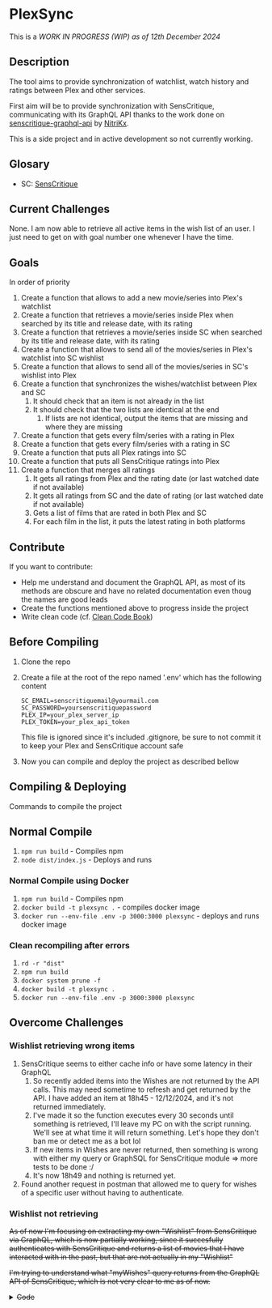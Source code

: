 # PlexSync

This is a _WORK IN PROGRESS (WIP) as of 12th December 2024_

## Description

The tool aims to provide synchronization of watchlist, watch history and ratings between Plex and other services.

First aim will be to provide synchronization with SensCritique, communicating with its GraphQL API thanks to the work done on [senscritique-graphql-api](https://github.com/NitriKx/senscritique-graphql-api) by [NitriKx](https://github.com/NitriKx/).

This is a side project and in active development so not currently working.

## Glosary

- SC: [SensCritique](https://www.senscritique.com/)

## Current Challenges

None. I am now able to retrieve all active items in the wish list of an user. I just need to get on with goal number one whenever I have the time.

## Goals

In order of priority

1. Create a function that allows to add a new movie/series into Plex's watchlist
1. Create a function that retrieves a movie/series inside Plex when searched by its title and release date, with its rating
1. Create a function that retrieves a movie/series inside SC when searched by its title and release date, with its rating
1. Create a function that allows to send all of the movies/series in Plex's watchlist into SC wishlist
1. Create a function that allows to send all of the movies/series in SC's wishlist into Plex
1. Create a function that synchronizes the wishes/watchlist between Plex and SC
   1. It should check that an item is not already in the list
   1. It should check that the two lists are identical at the end
      1. If lists are not identical, output the items that are missing and where they are missing
1. Create a function that gets every film/series with a rating in Plex
1. Create a function that gets every film/series with a rating in SC
1. Create a function that puts all Plex ratings into SC
1. Create a function that puts all SensCritique ratings into Plex
1. Create a function that merges all ratings
   1. It gets all ratings from Plex and the rating date (or last watched date if not available)
   1. It gets all ratings from SC and the date of rating (or last watched date if not available)
   1. Gets a list of films that are rated in both Plex and SC
   1. For each film in the list, it puts the latest rating in both platforms

## Contribute

If you want to contribute:

- Help me understand and document the GraphQL API, as most of its methods are obscure and have no related documentation even thoug the names are good leads
- Create the functions mentioned above to progress inside the project
- Write clean code (cf. [Clean Code Book](https://github.com/jnguyen095/clean-code/blob/master/Clean.Code.A.Handbook.of.Agile.Software.Craftsmanship.pdf))

## Before Compiling

1. Clone the repo
1. Create a file at the root of the repo named '.env' which has the following content

   ```raw
   SC_EMAIL=senscritiquemail@yourmail.com
   SC_PASSWORD=yoursenscritiquepassword
   PLEX_IP=your_plex_server_ip
   PLEX_TOKEN=your_plex_api_token
   ```

   This file is ignored since it's included .gitignore, be sure to not commit it to keep your Plex and SensCritique account safe

1. Now you can compile and deploy the project as described bellow

## Compiling & Deploying

Commands to compile the project

## Normal Compile

1. `npm run build` - Compiles npm
1. `node dist/index.js` - Deploys and runs

### Normal Compile using Docker

1. `npm run build` - Compiles npm
1. `docker build -t plexsync .` - compiles docker image
1. `docker run --env-file .env -p 3000:3000 plexsync` - deploys and runs docker image

### Clean recompiling after errors

1. `rd -r "dist"`
1. `npm run build`
1. `docker system prune -f`
1. `docker build -t plexsync .`
1. `docker run --env-file .env -p 3000:3000 plexsync`

## Overcome Challenges

### Wishlist retrieving wrong items

1. SensCritique seems to either cache info or have some latency in their GraphQL
   1. So recently added items into the Wishes are not returned by the API calls. This may need sometime to refresh and get returned by the API. I have added an item at 18h45 - 12/12/2024, and it's not returned immediately.
   1. I've made it so the function executes every 30 seconds until something is retrieved, I'll leave my PC on with the script running. We'll see at what time it will return something. Let's hope they don't ban me or detect me as a bot lol
   1. If new items in Wishes are never returned, then something is wrong with either my query or GraphSQL for SensCritique module => more tests to be done :/
   1. It's now 18h49 and nothing is returned yet.
1. Found another request in postman that allowed me to query for wishes of a specific user without having to authenticate.

### Wishlist not retrieving

~~As of now I'm focusing on extracting my own "Wishlist" from SensCritique via GraphQL, which is now partially working, since it succesfully authenticates with SensCritique and returns a list of movies that I have interacted with in the past, but that are not actually in my "Wishlist"~~

~~I'm trying to understand what "myWishes" query returns from the GraphQL API of SensCritique, which is not very clear to me as of now.~~

<details>
  <summary><del>Code</del></summary>

Old code causing trouble
```ts
    async function getSensCritiqueWishlist() {

        const client = await SensCritiqueGqlClient.build(process.env.SC_EMAIL!, process.env.SC_PASSWORD!, {
        headers: {
            'Cache-Control': 'no-cache',
        },
        });

    const query = gql`
        query {
        myWishes {
            id
            title
            year_of_production
        }
        }
    `;

    const data = await client.request(query);
    console.log("Wishlist from SensCritique:", data.myWishes);

    }

````

Current output:

```pwsh
Using SensCritique account: juansero29@gmail.com
Wishlist from SensCritique: [s\PlexSync>
  { id: 40631247, title: 'Severance', year_of_production: 2022 },
  { id: 7937926, title: 'Utopia', year_of_production: 2013 },
  { id: 43263904, title: 'The White Lotus', year_of_production: 2021 },
  { id: 42234, title: 'The Office (US)', year_of_production: 2005 },
  { id: 374603, title: 'Les Soprano', year_of_production: 1999 }
]
````

Was fixed by doing filtering on the isWished field

</details>
